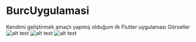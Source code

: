 # BurcUygulamasi
 Kendimi geliştirmek amaçlı yapmış olduğum ilk Flutter uygulaması
Görseller
![alt text](https://www.hizliresim.com/c8iql39)
![alt text](https://www.hizliresim.com/9uvh3nt)
![alt text](https://www.hizliresim.com/p1il73a)
